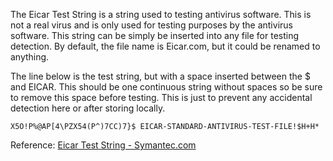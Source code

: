 The Eicar Test String is a string used to testing antivirus software. This is not a real virus and is only used for testing purposes by the antivirus software. This string can be simply be inserted into any file for testing detection. By default, the file name is Eicar.com, but it could be renamed to anything.

The line below is the test string, but with a space inserted between the $ and EICAR. This should be one continuous string without spaces so be sure to remove this space before testing. This is just to prevent any accidental detection here or after storing locally.

`X5O!P%@AP[4\PZX54(P^)7CC)7}$ EICAR-STANDARD-ANTIVIRUS-TEST-FILE!$H+H*`

Reference: [Eicar Test String - Symantec.com](https://www.symantec.com/security-center/writeup/2003-121611-3209-99)